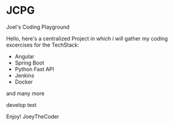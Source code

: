 # JCPG
Joel's Coding Playground

Hello, here's a centralized Project in which i will gather my coding excercises for the TechStack: 

- Angular
- Spring Boot
- Python Fast API
- Jenkins
- Docker

and many more

develop test

Enjoy!
JoeyTheCoder